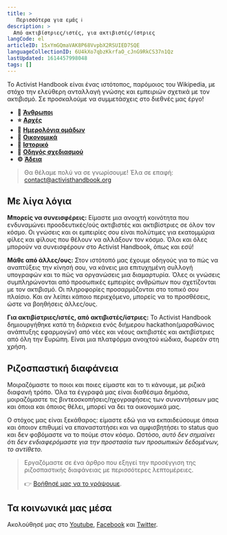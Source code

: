 ```yaml
---
title: >
   Περισσότερα για εμάς ℹ️
description: >
  Από ακτιβίστριες/ιστές, για ακτιβιστές/ίστριες
langCode: el
articleID: 1SxYmGQmaVAK8P68VvpbX2RSUIED7SQE
languageCollectionID: 6U4kXo7qbzKkrfaO_cJnG9RkCS37n1Qz
lastUpdated: 1614457998048
tags: []
---
```


Το Activist Handbook είναι ένας ιστότοπος, παρόμοιος του Wikipedia, με στόχο την ελεύθερη ανταλλαγή γνώσης και εμπειριών σχετικά με τον ακτιβισμό. Σε προσκαλούμε να συμμετάσχεις στο διεθνές μας έργο!

-   **👋** [**Άνθρωποι**](/about/people)
-   **⭐️** [**Αρχές**](/about/principles)
-   **📕** [**Ημερολόγια ομάδων**](/about/logbook)
-   **🤑** [**Οικονομικά**](/about/finances)
-   **📜** [**Ιστορικό**](/about/history)
-   **🎨** [**Οδηγός σχεδιασμού**](/about/design-guide)
-   **©️** [**Άδεια**](/about/licence)

> Θα θέλαμε πολύ να σε γνωρίσουμε! Έλα σε επαφή: [contact@activisthandbook.org](/about/contact@activisthandbook.org)

## Με λίγα λόγια

**Μπορείς να συνεισφέρεις:** Είμαστε μια ανοιχτή κοινότητα που ενδυναμώνει προοδευτικές/ούς ακτιβιστές και ακτιβίστριες σε όλον τον κόσμο. Οι γνώσεις και οι εμπειρίες σου είναι πολύτιμες για εκατομμύρια φίλες και φίλους που θέλουν να αλλάξουν τον κόσμο. Όλοι και όλες μπορούν να συνεισφέρουν στο Activist Handbook, όπως και εσύ!

**Μάθε από άλλες/ους:** Στον ιστότοπό μας έχουμε οδηγούς για το πώς να αναπτύξεις την κίνησή σου, να κάνεις μια επιτυχημένη συλλογή υπογραφών και το πώς να οργανώσεις μια διαμαρτυρία. Όλες οι γνώσεις συμπληρώνονται από προσωπικές εμπειρίες ανθρώπων που σχετίζονται με τον ακτιβισμό. Οι πληροφορίες προσαρμόζονται στο τοπικό σου πλαίσιο. Και αν λείπει κάποιο περιεχόμενο, μπορείς να το προσθέσεις, ώστε να βοηθήσεις άλλες/ους.

**Για ακτιβίστριες/ιστές, από ακτιβιστές/ίστριες:** Το Activist Handbook δημιουργήθηκε κατά τη διάρκεια ενός διήμερου hackathon(μαραθώνιος ανάπτυξης εφαρμογών) από νέες και νέους ακτιβιστές και ακτιβίστριες από όλη την Ευρώπη. Είναι μια πλατφόρμα ανοιχτού κώδικα, δωρεάν στη χρήση.

## Ριζοσπαστική διαφάνεια

Μοιραζόμαστε το ποιοι και ποιες είμαστε και το τι κάνουμε, με ριζικά διαφανή τρόπο. Όλα τα έγγραφά μας είναι διαθέσιμα δημόσια, μοιραζόμαστε τις βιντεοσκοπήσεις/ηχογραφήσεις των συναντήσεων μας και όποια και όποιος θέλει, μπορεί να δει τα οικονομικά μας.

Ο στόχος μας είναι ξεκάθαρος: είμαστε εδώ για να εκπαιδεύσουμε όποια και όποιον επιθυμεί να επαναστατήσει και να αμφισβητήσει το status quo και δεν φοβόμαστε να το πούμε στον κόσμο. Ωστόσο, _αυτό δεν σημαίνει ότι δεν ενδιαφερόμαστε για την προστασία των προσωπικών δεδομένων, το αντίθετο._

> Εργαζόμαστε σε ένα άρθρο που εξηγεί την προσέγγιση της ριζοσπαστικής διαφάνειας με περισσότερες λεπτομέρειες.
> 
> 👉 [Βοήθησέ μας να το γράψουμε](https://docs.google.com/document/d/1-5vjfatH8ICkhB7FsHX6skMU3kCcgLKZfkkjsSYNtNo/edit?usp=sharing).

## Τα κοινωνικά μας μέσα

Ακολούθησέ μας στο [Youtube](https://www.youtube.com/channel/UCnaQQFVNV0eKc4j3-zwc09A), [Facebook](https://www.facebook.com/activisthandbook/) και [Twitter](https://twitter.com/activistbook).